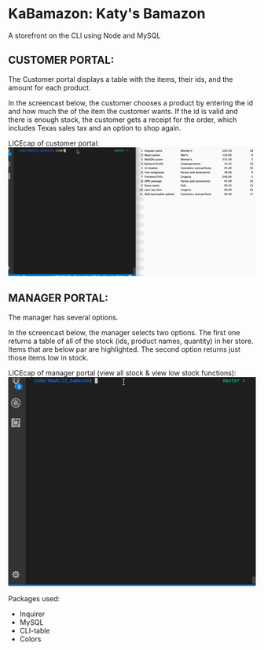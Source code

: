 # KaBamazon: Katy's Bamazon
A storefront on the CLI using Node and MySQL

## CUSTOMER PORTAL:

The Customer portal displays a table with the items, their ids, and the amount for each product.

In the screencast below, the customer chooses a product by entering the id and how much the of the item the customer wants. If the id is valid and there is enough stock, the customer gets a receipt for the order, which includes Texas sales tax and an option to shop again. 

LICEcap of customer portal:
![screencast of customer](./bamazon_customer.gif)

## MANAGER PORTAL:

The manager has several options. 

In the screencast below, the manager selects two options. The first one returns a table of all of the stock (ids, product names, quantity) in her store. Items that are below par are highlighted. 
The second option returns just those items low in stock. 

LICEcap of manager portal (view all stock & view low stock functions):
![screencast of manager portal](./bamazon_manager_1.gif)

Packages used:

* Inquirer
* MySQL
* CLI-table
* Colors

